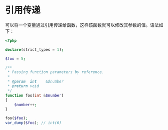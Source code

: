 # 引用传递

可以将一个变量通过引用传递给函数，这样该函数就可以修改其参数的值。语法如下：

```php
<?php

declare(strict_types = 1);

$foo = 5;

/**
 * Passing function parameters by reference.
 *
 * @param  int    &$number
 * @return void
 */
function foo(int &$number)
{
    $number++;
}

foo($foo);
var_dump($foo); // int(6)

```

